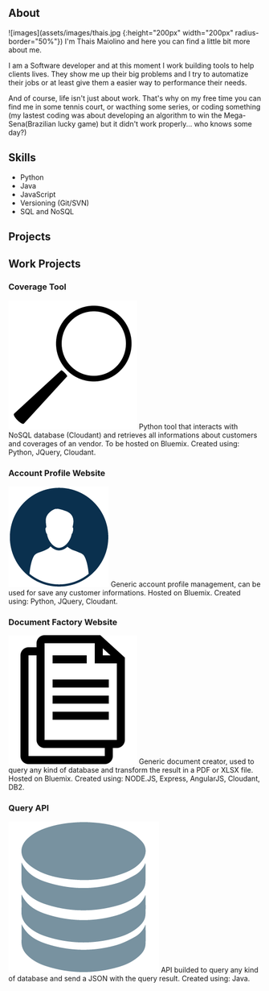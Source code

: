 ## About

![images](assets/images/thais.jpg {:height="200px" width="200px" radius-border="50%"}) I'm Thais Maiolino and here you can find a little bit more about me.

I am a Software developer and at this moment I work building tools to help clients lives. They show me up their big problems and I try to automatize their jobs or at least give them a easier way to performance their needs.

And of course, life isn't just about work. That's why on my free time you can find me in some tennis court, or wacthing some series, or coding something (my lastest coding was about developing an algorithm to win the Mega-Sena(Brazilian lucky game) but it didn't work properly... who knows some day?)

## Skills

- Python
- Java
- JavaScript
- Versioning (Git/SVN)
- SQL and NoSQL

## Projects

## Work Projects
### Coverage Tool
![images](assets/images/coverage.png) Python tool that interacts with NoSQL database (Cloudant) and retrieves all informations about customers and coverages of an vendor.
To be hosted on Bluemix.
Created using: Python, JQuery, Cloudant.

### Account Profile Website
![images](assets/images/profile.png) Generic account profile management, can be used for save any customer informations.
Hosted on Bluemix.
Created using: Python, JQuery, Cloudant.

### Document Factory Website
![images](assets/images/document.png) Generic document creator, used to query any kind of database and transform the result in a PDF or XLSX file.
Hosted on Bluemix.
Created using: NODE.JS, Express, AngularJS, Cloudant, DB2.

### Query API
![images](assets/images/query.png) API builded to query any kind of database and send a JSON with the query result.
Created using: Java.








